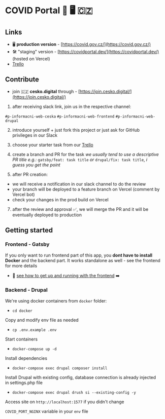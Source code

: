 # COVID Portal 🦠 🖥 🇨🇿

## Links

- 🖥  **production version** - [https://covid.gov.cz/](https://covid.gov.cz/)
- 🛠 "staging" version - [https://covidportal.dev/](https://covidportal.dev/) (hosted on Vercel)
- [Trello](https://trello.com/b/XOOBy51q/covidgovcz)

## Contribute  

- join 🇨🇿 **cesko.digital** through - [https://join.cesko.digital/](https://join.cesko.digital/)

1. after receiving slack link, join us in the respective channel:

`#p-informacni-web-ceska`
`#p-informacni-web-frontend`
`#p-informacni-web-drupal`

2. introduce yourself + just fork this project or just ask for GitHub privileges in our Slack

3. choose your starter task from our [Trello](https://trello.com/b/XOOBy51q/covidgovcz)

4. create a branch and PR for the task
*we usually tend to use a descriptive PR title e.g.:* `gatsby/feat: task title` *or*  `drupal/fix: task title`, *i guess you get the point*

6. after PR creation:
  - we will receive a notification in our slack channel to do the review
  - your branch will be deployed to a feature branch on Vercel (comment by Vercel bot)
  - check your changes in the prod build on Vercel

7. after the review and approval ✅, we will merge the PR and it will be eventually deployed to production

  

## Getting started 

### Frontend - Gatsby

  

If you only want to run frontend part of this app, you **dont have to install Docker** and the backend part. It works standalone as well - see the frontend  for more details

- 🚀 [see how to get up and running with the frontend](https://github.com/cesko-digital/covid.gov.cz/tree/master/gatsby#gatsby) ➡️ 
  

### Backend - Drupal

We're using docker containers from `docker` folder:

-  `cd docker`

Copy and modify env file as needed

-  `cp .env.example .env`

Start containers

-  `docker-compose up -d`

Install dependencies

-  `docker-compose exec drupal composer install` 

Install Drupal with existing config, database connection is already injected in settings.php file

- `docker-compose exec drupal drush si --existing-config -y`

Access site on `http://localhost:1577` if you didn't change

`COVID_PORT_NGINX` variable in your `env` file